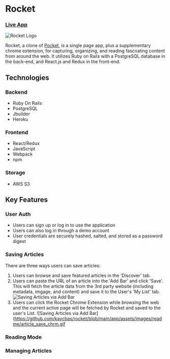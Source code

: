 # Rocket
### [Live App](https://rocket-kb.herokuapp.com/#/)
![Rocket Logo](https://github.com/kaycbas/rocket/blob/main/app/assets/images/rocket_logo_2.png)

Rocket, a clone of [Pocket](https://getpocket.com/), is a single page app, plus a supplementary chrome extension, for capturing, organizing, and reading fascnating content from around the web. It utilizes Ruby on Rails with a PostgreSQL database in the back-end, and React.js and Redux in the front-end.

## Technologies
### Backend
- Ruby On Rails
- PostgreSQL
- Jbuilder
- Heroku
### Frontend
- React/Redux
- JavaScript
- Webpack
- npm
### Storage
- AWS S3

## Key Features
### User Auth
- Users can sign up or log in to use the application
- Users can also log in through a demo account
- User credentials are securely hashed, salted, and stored as a password digest
### Saving Articles
There are three ways users can save articles:
1. Users can browse and save featured articles in the 'Discover' tab.
2. Users can paste the URL of an article into the 'Add Bar' and click 'Save'. This will fetch the article data from the 3rd party website (including metadata, imgage, and content) and save it to the User's 'My List' tab.
![Saving Articles via Add Bar](https://github.com/kaycbas/rocket/blob/main/app/assets/images/readme/article_save.gif)
3. Users can click the Rocket Chrome Extension while browsing the web and the current active page will be fetched by Rocket and saved to the user's List.
![Saving Articles via Add Bar](https://github.com/kaycbas/rocket/blob/main/app/assets/images/readme/article_save_chrm.gif

### Reading Mode

### Managing Articles

